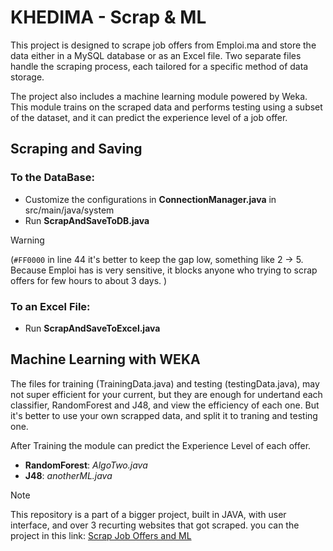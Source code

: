 # KHEDIMA - Scrap & ML

This project is designed to scrape job offers from Emploi.ma and store the data either in a MySQL database or as an Excel file. Two separate files handle the scraping process, each tailored for a specific method of data storage.

The project also includes a machine learning module powered by Weka. This module trains on the scraped data and performs testing using a subset of the dataset, and it can predict the experience level of a job offer.

## Scraping and Saving 
### To the DataBase:
* Customize the configurations in **ConnectionManager.java** in src/main/java/system
* Run **ScrapAndSaveToDB.java** 
> [!WARNING]
> (`#FF0000` in line 44 it's better to keep the gap low, something like 2 -> 5. Because Emploi has is very sensitive, it blocks anyone who trying to scrap offers for few hours to about 3 days. )
### To an Excel File:
* Run **ScrapAndSaveToExcel.java**

## Machine Learning with WEKA
The files for training (TrainingData.java) and testing (testingData.java), may not super efficient for your current, but they are enough for undertand each classifier, RandomForest and J48, and view the efficiency of each one.
But it's better to use your own scrapped data, and split it to traning and testing one.

After Training the module can predict the Experience Level of each offer.
- **RandomForest**: *AlgoTwo.java*
- **J48**: *anotherML.java*

> [!NOTE]
> This repository is a part of a bigger project, built in JAVA, with user interface, and over 3 recurting websites that got scraped. you can the project in this link: [Scrap Job Offers and ML](https://github.com/Mouadspace/job-scraper)